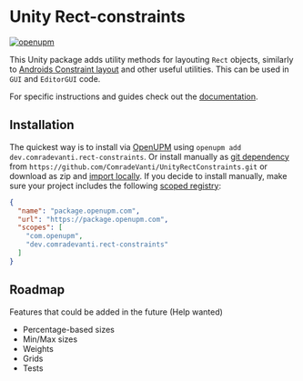 ﻿# Unity Rect-constraints

[![openupm](https://img.shields.io/npm/v/dev.comradevanti.rect-constraints?label=openupm&registry_uri=https://package.openupm.com)](https://openupm.com/packages/dev.comradevanti.rect-constraints/)

This Unity package adds utility methods for layouting `Rect` objects, similarly
to [Androids Constraint layout](https://developer.android.com/develop/ui/views/layout/constraint-layout)
and other useful utilities.
This can be used in `GUI` and `EditorGUI` code.

For specific instructions and guides check out the [documentation](./Documentation~/Home.md).

## Installation

The quickest way is to install via [OpenUPM](https://openupm.com)
using `openupm add dev.comradevanti.rect-constraints`. Or install manually
as [git dependency](https://docs.unity3d.com/Manual/upm-ui-giturl.html)
from `https://github.com/ComradeVanti/UnityRectConstraints.git` or download as
zip and [import locally](https://docs.unity3d.com/Manual/upm-ui-local.html).
If you
decide to install manually, make sure your project includes the
following [scoped registry](https://docs.unity3d.com/Manual/upm-scoped.html):

```json
{
  "name": "package.openupm.com",
  "url": "https://package.openupm.com",
  "scopes": [
    "com.openupm",
    "dev.comradevanti.rect-constraints"
  ]
}
```

## Roadmap

Features that could be added in the future (Help wanted)

- Percentage-based sizes
- Min/Max sizes
- Weights
- Grids
- Tests